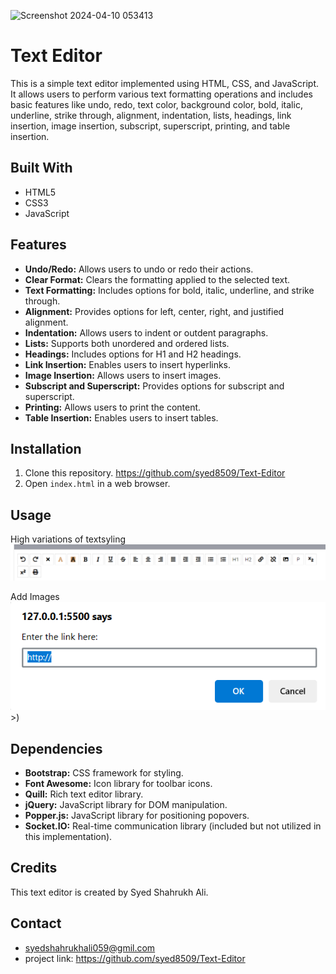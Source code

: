 ![Screenshot 2024-04-10 053413](https://github.com/syed8509/Text-Editor/assets/143701532/1c317272-6d17-4972-8c3b-92b7f2dba5dc)

# Text Editor

This is a simple text editor implemented using HTML, CSS, and JavaScript. It allows users to perform various text formatting operations and includes basic features like undo, redo, text color, background color, bold, italic, underline, strike through, alignment, indentation, lists, headings, link insertion, image insertion, subscript, superscript, printing, and table insertion.

## Built With
- HTML5
- CSS3
- JavaScript

## Features
- **Undo/Redo:** Allows users to undo or redo their actions.
- **Clear Format:** Clears the formatting applied to the selected text.
- **Text Formatting:** Includes options for bold, italic, underline, and strike through.
- **Alignment:** Provides options for left, center, right, and justified alignment.
- **Indentation:** Allows users to indent or outdent paragraphs.
- **Lists:** Supports both unordered and ordered lists.
- **Headings:** Includes options for H1 and H2 headings.
- **Link Insertion:** Enables users to insert hyperlinks.
- **Image Insertion:** Allows users to insert images.
- **Subscript and Superscript:** Provides options for subscript and superscript.
- **Printing:** Allows users to print the content.
- **Table Insertion:** Enables users to insert tables.

## Installation 
1. Clone this repository.
https://github.com/syed8509/Text-Editor
2. Open `index.html` in a web browser.

## Usage 
High variations of textsyling
![alt text](<Screenshot 2024-04-10 081514.png>)

 Add Images 
 ![alt text](<Screenshot 2024-04-10 081530.png>)>) 

## Dependencies
- **Bootstrap:** CSS framework for styling.
- **Font Awesome:** Icon library for toolbar icons.
- **Quill:** Rich text editor library.
- **jQuery:** JavaScript library for DOM manipulation.
- **Popper.js:** JavaScript library for positioning popovers.
- **Socket.IO:** Real-time communication library (included but not utilized in this implementation).

## Credits
This text editor is created by Syed Shahrukh Ali.

## Contact
- syedshahrukhali059@gmil.com
- project link: https://github.com/syed8509/Text-Editor